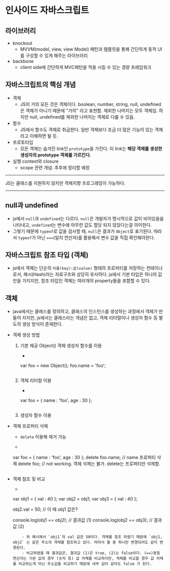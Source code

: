 # 인사이드 자바스크립트

## 라이브러리
- knockout
    - MVVM(model, view, view Model) 패턴과 템플릿을 통해 간단하게 동적 UI를 구성할 수 있게 해주는 라이브러리
- backbone
    - client side에 간단하게 MVC패턴을 적용 시킬 수 있는 경량 프레임워크

## 자바스크립트의 핵심 개념
- 객체
    - JS의 거의 모든 것은 객체이다. boolean, number, string, null, undefined 은 객체가 아니기 때문에 "거의" 라고 표현함. 제외한 나머지는 모두 객체임. 하지만 null, undefined를 제외한 나머지는 객체로 다룰 수 있음.
- 함수
    - JS에서 함수도 객체로 취급한다. 일반 객체보다 조금 더 많은 기능이 있는 객체 라고 이해하면 될 듯.
- 프로토타입
    - 모든 객체는 숨겨진 link인 `prototype`을 가진다. 이 link는 **해당 객체를 생성한 생성자의 prototype 객체를 가르킨다.** 
- 실행 context와 closure
    - scope 관련 개념. 추후에 정리할 예정
    
--- 

JS는 클래스를 지원하지 않지만 객체지향 프로그래밍이 가능하다. 

--- 

## null과 undefined
 - js에서 `null`과 `undefined`는 다르다. `null`은 개발자가 명시적으로 값이 비어있을음 나타내고, `undefined`는 변수에 아무런 값도 할당 되지 않았다는걸 의미한다.
 - 그렇기 때문에 `typeof`로 값을 검사할 때, `null`은 결과가 `Object`로 표기된다. 따라서 `typeof`가 아닌 `===`(일치 연산자)를 활용해서 변수 값을 직접 확인해야한다.

## 자바스크립트 참조 타입 (객체)
- js에서 객체는 단순히 `이름(key):값(value)` 형태의 프로퍼티를 저장하는 컨테이너로서, 해시(Hash)라는 자료구조와 상당히 유사하다. js에서 기본 타입은 하나의 값 만을 가지지만, 참조 타입인 객체는 여러개의 property들을 포함할 수 있다.
    
## 객체
- java에서는 클래스를 정의하고, 클래스의 인스턴스를 생성하는 과정에서 객체가 만들어 지지만, js에서는 클래스라는 개념은 없고, 객체 리터럴이나 생성자 함수 등 별도의 생성 방식이 존재한다.
- 객체 생성 방법
    1. 기본 재공 Object() 객체 생성자 함수를 이용
        - ```
        var foo = new Object();
        foo.name = 'foo';
        ```
    2. 객체 리터럴 이용
        - ```
        var foo = {
            name : 'foo',
            age : 30
        };
        ```
    3. 생성자 함수 이용

- 객체 프로퍼티 삭제
    - `delete` 이용해 제거 가능
    - ```
    var foo = {
            name : 'foo',
            age : 30
        };
    delete foo.name; // name 프로퍼티 삭제
    delete foo; // not working. 객체 삭제는 불가. delete는 프로퍼티만 삭제함.
    ```

- 객체 참조 및 비교
    - ```
    var obj1 = {
        val : 40
    };
    var obj2 = obj1;
    var obj3 =  {
        val : 40
    };
    
    obj2.val = 50; // 이 때 obj1 값은?
    
    console.log(obj1 == obj2); // 결과값 (1)
    console.log(obj2 == obj3); // 결과값 (2)
    ````
        - 위 예시에서 `obj1`의 val 값은 50이다. 객체를 참조 하였기 때문에 `obj1, obj2` 는 같은 주소의 객체를 참조하고 있다. 따라서 둘 중 하나만 변경되어도 같이 변경된다.
        - 비교하였을 때 결과값은, 결과값 (1)은 true, (2)는 false이다. (==)동등 연산자는 기본 값의 경우 (숫자 등) 값 자체를 비교하지만, 객체를 비교할 경우 값 자체를 비교하는게 아닌 주소값을 비교하기 때문에 내부 값이 같아도 false 가 된다.


